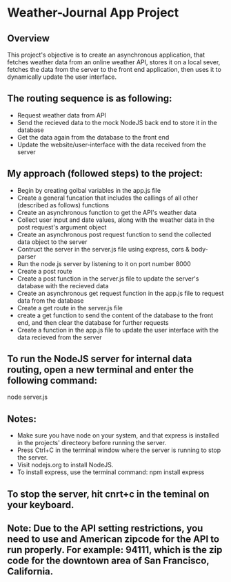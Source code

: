 # Weather-Journal App Project

## Overview

This project's objective is to create an asynchronous application, that fetches weather data from an online weather API, stores it on a local sever, fetches the data from the server to the front end application, then uses it to dynamically update the user interface.

## The routing sequence is as following:

- Request weather data from API
- Send the recieved data to the mock NodeJS back end to store it in the database
- Get the data again from the database to the front end
- Update the website/user-interface with the data received from the server

## My approach (followed steps) to the project:

- Begin by creating golbal variables in the app.js file
- Create a general funcation that includes the callings of all other (described as follows) functions
- Create an asynchronous function to get the API's weather data
- Collect user input and date values, along with the weather data in the post request's argument object
- Create an asynchronous post request function to send the collected data object to the server
- Contruct the server in the server.js file using express, cors & body-parser
- Run the node.js server by listening to it on port number 8000
- Create a post route
- Create a post function in the server.js file to update the server's database with the recieved data
- Create an asynchronous get request function in the app.js file to request data from the database
- Create a get route in the server.js file
- create a get function to send the content of the database to the front end, and then clear the database for further requests
- Create a function in the app.js file to update the user interface with the data recieved from the server

## To run the NodeJS server for internal data routing, open a new terminal and enter the following command:

node server.js

## Notes:

- Make sure you have node on your system, and that express is installed in the projects' directeory before running the server.
- Press Ctrl+C in the terminal window where the server is running to stop the server.
- Visit nodejs.org to install NodeJS.
- To install express, use the terminal command: npm install express

## To stop the server, hit cnrt+c in the teminal on your keyboard.

## Note: Due to the API setting restrictions, you need to use and American zipcode for the API to run properly. For example: 94111, which is the zip code for the downtown area of San Francisco, California.
